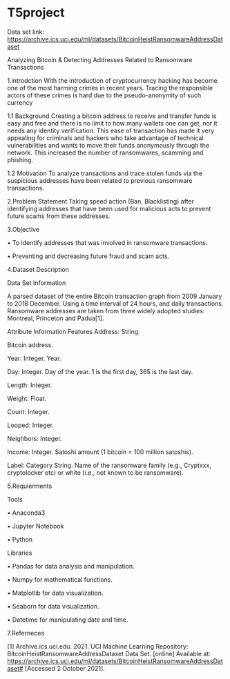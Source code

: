 # T5project
Data set link: https://archive.ics.uci.edu/ml/datasets/BitcoinHeistRansomwareAddressDataset




Analyzing Bitcoin & Detecting Addresses Related to Ransomware Transactions


1.introdction
With the introduction of cryptocurrency hacking has become one of the most harming crimes in recent years. Tracing the responsible actors of these crimes is hard due to the pseudo-anonymity of such currency


1.1 Background
Creating a bitcoin address to receive and transfer funds is easy and free and there is no limit to how many wallets one can get, nor it needs any identity verification. This ease of transaction has made it very appealing for criminals and hackers who take advantage of technical vulnerabilities and wants to move their funds anonymously through the network. This increased the number of ransomwares, scamming and phishing.


1.2 Motivation
To analyze transactions and trace stolen funds via the suspicious addresses have been related to previous ransomware transactions.


2.Problem Statement
Taking speed action (Ban, Blacklisting) after identifying addresses that have been used for malicious acts to prevent future scams from these addresses.


3.Objective

• To identify addresses that was involved in ransomware transactions.

• Preventing and decreasing future fraud and scam acts.


4.Dataset Description


Data Set Information


A parsed dataset of the entire Bitcoin transaction graph from 2009 January to 2018 December. Using a time interval of 24 hours, and daily transactions. Ransomware addresses are taken from three widely adopted studies: Montreal, Princeton and Padua[1].


Attribute Information
Features Address: String.

Bitcoin address. 

Year: Integer. Year. 

Day: Integer. Day of the year. 1 is the first day, 365 is the last day.


Length: Integer. 

Weight: Float. 

Count: Integer.

Looped: Integer.


Neighbors: Integer.

Income: Integer. Satoshi amount (1 bitcoin = 100 million satoshis).


Label: Category String. Name of the ransomware family (e.g., Cryptxxx, cryptolocker etc) or
white (i.e., not known to be ransomware).



5.Requierments


Tools

• Anaconda3

• Jupyter Notebook

• Python

Libraries

• Pandas for data analysis and manipulation.

• Numpy for mathematical functions.

• Matplotlib for data visualization.

• Seaborn for data visualization.

• Datetime for manipulating date and time.

7.Referneces

[1] Archive.ics.uci.edu. 2021. UCI Machine Learning Repository:
BitcoinHeistRansomwareAddressDataset Data Set. [online] Available at:
<https://archive.ics.uci.edu/ml/datasets/BitcoinHeistRansomwareAddressDataset#> [Accessed 2
October 2021].
